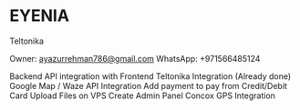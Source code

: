 # EYENIA
Teltonika 

Owner: ayazurrehman786@gmail.com
WhatsApp: +971566485124

Backend API integration with Frontend
Teltonika Integration (Already done)
Google Map / Waze API Integration
Add payment to pay from Credit/Debit Card
Upload Files on VPS
Create Admin Panel
Concox GPS Integration

